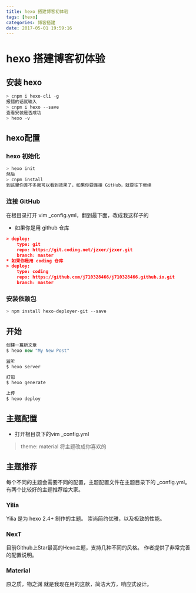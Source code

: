 ```yaml
---
title: hexo 搭建博客初体验
tags: [hexo]
categories: 博客搭建
date: 2017-05-01 19:59:16
---
```

# hexo 搭建博客初体验

## 安装 hexo

```js
> cnpm i hexo-cli -g
报错的话就输入
> cnpm i hexo --save
查看安装是否成功
> hexo -v
```

## hexo配置

### hexo 初始化

```js
> hexo init
然后
> cnpm install
到这里你差不多就可以看到效果了，如果你要连接 GitHub，就要往下继续 
```

### 连接 GitHub

在根目录打开 vim _config.yml，翻到最下面，改成我这样子的

* 如果你是用 github 仓库

```json
> deploy:
    type: git
    repo: https://git.coding.net/jzxer/jzxer.git
    branch: master
* 如果你是用 coding 仓库
> deploy:
    type: coding
    repo: https://github.com/j710328466/j710328466.github.io.git
    branch: master
```

### 安装依赖包

```js
> npm install hexo-deployer-git --save
```

## 开始

```js
创建一篇新文章
$ hexo new "My New Post"

监听
$ hexo server

打包
$ hexo generate

上传
$ hexo deploy
```

## 主题配置

* 打开根目录下的vim _config.yml
> theme: material
> 将主题改成你喜欢的

## 主题推荐

每个不同的主题会需要不同的配置，主题配置文件在主题目录下的 _config.yml。有两个比较好的主题推荐给大家。

### Yilia

Yilia 是为 hexo 2.4+ 制作的主题。
崇尚简约优雅，以及极致的性能。

### NexT

目前Github上Star最高的Hexo主题，支持几种不同的风格。
作者提供了非常完善的配置说明。

### Material

原之质，物之渊
就是我现在用的这款，简洁大方，响应式设计。